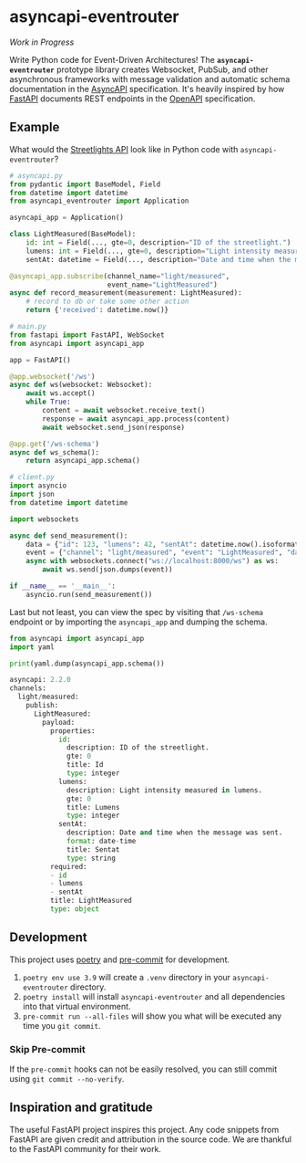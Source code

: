 # asyncapi-eventrouter

*Work in Progress*

Write Python code for Event-Driven Architectures!  The **`asyncapi-eventrouter`** prototype library creates Websocket,
PubSub, and other asynchronous frameworks with message validation and automatic schema documentation in the
[AsyncAPI](https://www.asyncapi.com/) specification.  It's heavily inspired by how
[FastAPI](https://fastapi.tiangolo.com/) documents REST endpoints in the [OpenAPI](https://swagger.io/specification/)
specification.

## Example

What would the [Streetlights API](https://www.asyncapi.com/docs/tutorials/streetlights#creating-the-asyncapi-file) look like in Python code with `asyncapi-eventrouter`?

```python
# asyncapi.py
from pydantic import BaseModel, Field
from datetime import datetime
from asyncapi_eventrouter import Application

asyncapi_app = Application()

class LightMeasured(BaseModel):
    id: int = Field(..., gte=0, description="ID of the streetlight.")
    lumens: int = Field(..., gte=0, description="Light intensity measured in lumens.")
    sentAt: datetime = Field(..., description="Date and time when the message was sent.")

@asyncapi_app.subscribe(channel_name="light/measured",
                        event_name="LightMeasured")
async def record_measurement(measurement: LightMeasured):
    # record to db or take some other action
    return {'received': datetime.now()}
```

```python
# main.py
from fastapi import FastAPI, WebSocket
from asyncapi import asyncapi_app

app = FastAPI()

@app.websocket('/ws')
async def ws(websocket: Websocket):
    await ws.accept()
    while True:
        content = await websocket.receive_text()
        response = await asyncapi_app.process(content)
        await websocket.send_json(response)

@app.get('/ws-schema')
async def ws_schema():
    return asyncapi_app.schema()
```

```python
# client.py
import asyncio
import json
from datetime import datetime

import websockets

async def send_measurement():
    data = {"id": 123, "lumens": 42, "sentAt": datetime.now().isoformat()}
    event = {"channel": "light/measured", "event": "LightMeasured", "data": data}
    async with websockets.connect("ws://localhost:8000/ws") as ws:
        await ws.send(json.dumps(event))

if __name__ == '__main__':
    asyncio.run(send_measurement())
```

Last but not least, you can view the spec by visiting that `/ws-schema` endpoint or by importing the `asyncapi_app` and dumping the schema.

```python
from asyncapi import asyncapi_app
import yaml

print(yaml.dump(asyncapi_app.schema())

asyncapi: 2.2.0
channels:
  light/measured:
    publish:
      LightMeasured:
        payload:
          properties:
            id:
              description: ID of the streetlight.
              gte: 0
              title: Id
              type: integer
            lumens:
              description: Light intensity measured in lumens.
              gte: 0
              title: Lumens
              type: integer
            sentAt:
              description: Date and time when the message was sent.
              format: date-time
              title: Sentat
              type: string
          required:
          - id
          - lumens
          - sentAt
          title: LightMeasured
          type: object
```

## Development

This project uses [poetry](https://python-poetry.org/) and [pre-commit](https://pre-commit.com/) for development.

1. `poetry env use 3.9` will create a `.venv` directory in your `asyncapi-eventrouter` directory.
2. `poetry install` will install `asyncapi-eventrouter` and all dependencies into that virtual environment.
3. `pre-commit run --all-files` will show you what will be executed any time you `git commit`.

### Skip Pre-commit

If the `pre-commit` hooks can not be easily resolved, you can still commit using `git commit --no-verify`.


## Inspiration and gratitude

The useful FastAPI project inspires this project. Any code snippets from FastAPI are given credit and attribution in the
source code. We are thankful to the FastAPI community for their work.
